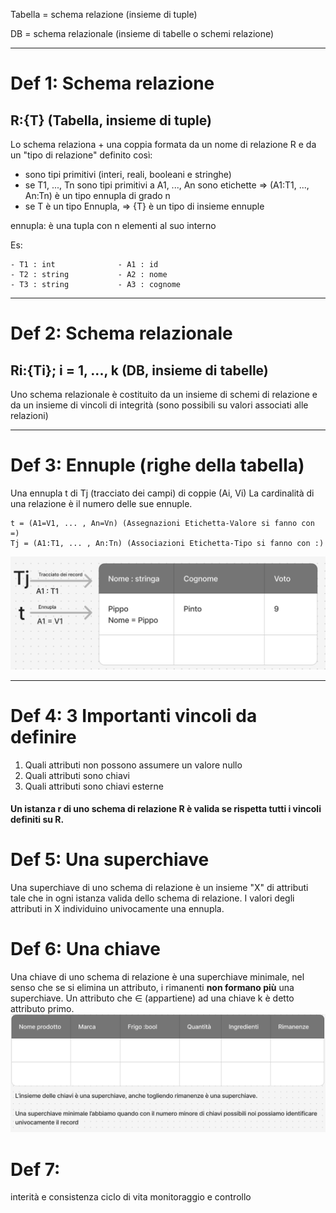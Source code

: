 Tabella = schema relazione (insieme di tuple)

DB = schema relazionale (insieme di tabelle o schemi relazione)

---
# Def 1: Schema relazione
## R:{T} (Tabella, insieme di tuple)
Lo schema relaziona + una coppia formata da un nome di relazione R e da un "tipo di relazione" definito così:

- sono tipi primitivi (interi, reali, booleani e stringhe)
- se T1, ..., Tn sono tipi primitivi a A1, ..., An sono etichette => (A1:T1, ..., An:Tn)  è un tipo ennupla di grado n
- se T è un tipo Ennupla, => {T} è un tipo di insieme ennuple

ennupla: è una tupla con n elementi al suo interno


Es:
```
- T1 : int              - A1 : id
- T2 : string           - A2 : nome
- T3 : string           - A3 : cognome

```

---
# Def 2: Schema relazionale
## Ri:{Ti}; i = 1, ..., k   (DB, insieme di tabelle)
Uno schema relazionale è costituito da un insieme di schemi di relazione e da un insieme di vincoli di integrità (sono possibili su valori associati alle relazioni)

---

# Def 3: Ennuple (righe della tabella)
Una ennupla t di Tj (tracciato dei campi) di coppie (Ai, Vi)
La cardinalità di una relazione è il numero delle sue ennuple.

```
t = (A1=V1, ... , An=Vn) (Assegnazioni Etichetta-Valore si fanno con =)
Tj = (A1:T1, ... , An:Tn) (Associazioni Etichetta-Tipo si fanno con :)
```

![Ennuple](./immagini/Definizioni_ennuple.png)

---
# Def 4: 3 Importanti vincoli da definire
1. Quali attributi non possono assumere un valore nullo
2. Quali attributi sono chiavi 
3. Quali attributi sono chiavi esterne

#### Un istanza r di uno schema di relazione R è valida se rispetta tutti i vincoli definiti su R.

# Def 5: Una superchiave
Una superchiave di uno schema di relazione è un insieme "X" di attributi tale che in ogni istanza valida dello schema di relazione.
I valori degli attributi in X individuino univocamente una ennupla. 

# Def 6: Una chiave
Una chiave di uno schema di relazione è una superchiave minimale, nel senso che se si elimina un attributo, i rimanenti **non formano più** una superchiave.
Un attributo che ∈ (appartiene) ad una chiave k è detto attributo primo.
![superchiave](./immagini/Superchiave.png)

# Def 7: 



interità e consistenza
ciclo di vita 
monitoraggio e controllo